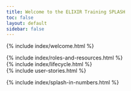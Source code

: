 ```yaml
---
title: Welcome to the ELIXIR Training SPLASH
toc: false
layout: default
sidebar: false
---
```


{% include index/welcome.html %}

<div class="row">
    <div class="col-12 col-md-3">
        {% include index/roles-and-resources.html %}    
    </div>
    <div class="col-12 col-md-9">
        {% include index/lifecycle.html %}
    </div>
</div>

<div class="row mb-5">
    <div class="col">
        {% include user-stories.html %}
    </div>
</div>

{% include index/splash-in-numbers.html %}
